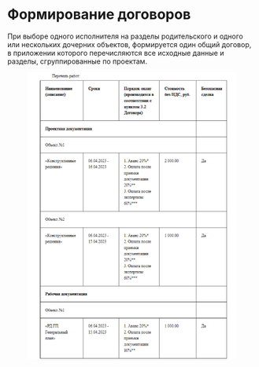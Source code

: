 # Формирование договоров

При выборе одного исполнителя на разделы родительского и одного или нескольких дочерних объектов, формируется один общий договор, в приложении которого перечисляются все исходные данные и разделы, сгруппированные по проектам.

<figure><img src="../gitbook/assets/image (1493).png" alt=""><figcaption></figcaption></figure>
